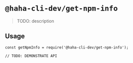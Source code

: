# `@haha-cli-dev/get-npm-info`

> TODO: description

## Usage

```
const getNpmInfo = require('@haha-cli-dev/get-npm-info');

// TODO: DEMONSTRATE API
```
